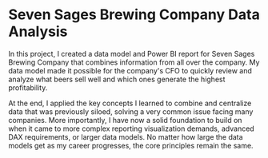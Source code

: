 # Seven Sages Brewing Company Data Analysis

In this project, I created a data model and Power BI report for Seven Sages Brewing Company that combines information from all over the company. My data model made it possible for the company's CFO to quickly review and analyze what beers sell well and which ones generate the highest profitability.

At the end, I applied the key concepts I learned to combine and centralize data that was previously siloed, solving a very common issue facing many companies. 
More importantly, I have now a solid foundation to build on when it came to more complex reporting visualization demands, advanced DAX requirements, or larger data models. No matter how large the data models get as my career progresses, the core principles remain the same.
